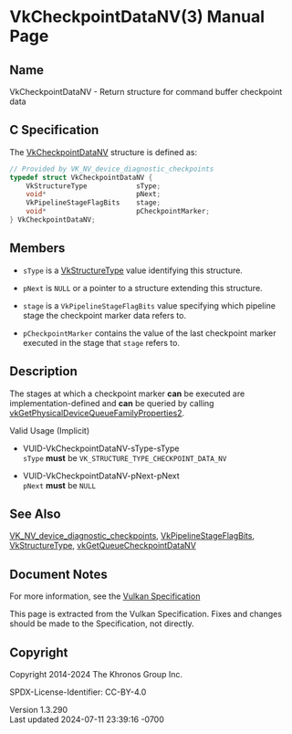# VkCheckpointDataNV(3) Manual Page

## Name

VkCheckpointDataNV - Return structure for command buffer checkpoint data



## <a href="#_c_specification" class="anchor"></a>C Specification

The [VkCheckpointDataNV](https://registry.khronos.org/vulkan/specs/1.3-extensions/man/html/VkCheckpointDataNV.html) structure is defined
as:

``` c
// Provided by VK_NV_device_diagnostic_checkpoints
typedef struct VkCheckpointDataNV {
    VkStructureType            sType;
    void*                      pNext;
    VkPipelineStageFlagBits    stage;
    void*                      pCheckpointMarker;
} VkCheckpointDataNV;
```

## <a href="#_members" class="anchor"></a>Members

- `sType` is a [VkStructureType](https://registry.khronos.org/vulkan/specs/1.3-extensions/man/html/VkStructureType.html) value identifying
  this structure.

- `pNext` is `NULL` or a pointer to a structure extending this
  structure.

- `stage` is a `VkPipelineStageFlagBits` value specifying which pipeline
  stage the checkpoint marker data refers to.

- `pCheckpointMarker` contains the value of the last checkpoint marker
  executed in the stage that `stage` refers to.

## <a href="#_description" class="anchor"></a>Description

The stages at which a checkpoint marker **can** be executed are
implementation-defined and **can** be queried by calling
[vkGetPhysicalDeviceQueueFamilyProperties2](https://registry.khronos.org/vulkan/specs/1.3-extensions/man/html/vkGetPhysicalDeviceQueueFamilyProperties2.html).

Valid Usage (Implicit)

- <a href="#VUID-VkCheckpointDataNV-sType-sType"
  id="VUID-VkCheckpointDataNV-sType-sType"></a>
  VUID-VkCheckpointDataNV-sType-sType  
  `sType` **must** be `VK_STRUCTURE_TYPE_CHECKPOINT_DATA_NV`

- <a href="#VUID-VkCheckpointDataNV-pNext-pNext"
  id="VUID-VkCheckpointDataNV-pNext-pNext"></a>
  VUID-VkCheckpointDataNV-pNext-pNext  
  `pNext` **must** be `NULL`

## <a href="#_see_also" class="anchor"></a>See Also

[VK_NV_device_diagnostic_checkpoints](https://registry.khronos.org/vulkan/specs/1.3-extensions/man/html/VK_NV_device_diagnostic_checkpoints.html),
[VkPipelineStageFlagBits](https://registry.khronos.org/vulkan/specs/1.3-extensions/man/html/VkPipelineStageFlagBits.html),
[VkStructureType](https://registry.khronos.org/vulkan/specs/1.3-extensions/man/html/VkStructureType.html),
[vkGetQueueCheckpointDataNV](https://registry.khronos.org/vulkan/specs/1.3-extensions/man/html/vkGetQueueCheckpointDataNV.html)

## <a href="#_document_notes" class="anchor"></a>Document Notes

For more information, see the <a
href="https://registry.khronos.org/vulkan/specs/1.3-extensions/html/vkspec.html#VkCheckpointDataNV"
target="_blank" rel="noopener">Vulkan Specification</a>

This page is extracted from the Vulkan Specification. Fixes and changes
should be made to the Specification, not directly.

## <a href="#_copyright" class="anchor"></a>Copyright

Copyright 2014-2024 The Khronos Group Inc.

SPDX-License-Identifier: CC-BY-4.0

Version 1.3.290  
Last updated 2024-07-11 23:39:16 -0700
